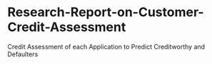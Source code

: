 # Research-Report-on-Customer-Credit-Assessment
Credit Assessment of each Application to Predict Creditworthy and Defaulters
